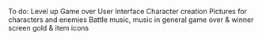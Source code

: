 To do:
Level up
Game over
User Interface
Character creation
Pictures for characters and enemies
Battle music, music in general
game over & winner screen
gold & item icons